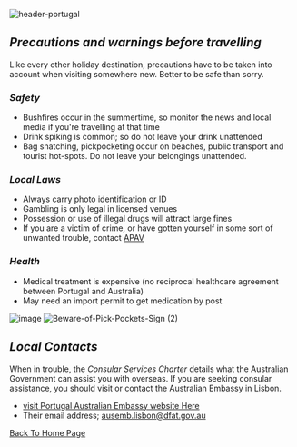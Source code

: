 ![header-portugal](https://user-images.githubusercontent.com/73572478/97767372-c546bf80-1b6f-11eb-8aa5-55632cab228f.jpg)

## _Precautions and warnings before travelling_
Like every other holiday destination, precautions have to be taken into account when visiting somewhere new. Better to be safe than sorry.

### _Safety_

- Bushfires occur in the summertime, so monitor the news and local media if you're travelling at that time
- Drink spiking is common; so do not leave your drink unattended
- Bag snatching, pickpocketing occur on beaches, public transport and tourist hot-spots. Do not leave your belongings unattended.

### _Local Laws_
- Always carry photo identification or ID                                                                       
- Gambling is only legal in licensed venues
- Possession or use of illegal drugs will attract large fines
- If you are a victim of crime, or have gotten yourself in some sort of unwanted trouble, contact [APAV](http://apav.pt/mihy/index.php/welcome)

### _Health_
- Medical treatment is expensive (no reciprocal healthcare agreement between Portugal and Australia)
- May need an import permit to get medication by post

![image](https://user-images.githubusercontent.com/73572478/98046808-f3354800-1e7e-11eb-85cc-9c5437b0473d.png) ![Beware-of-Pick-Pockets-Sign (2)](https://user-images.githubusercontent.com/73572478/98091378-75eaf100-1ed9-11eb-975f-78492d427cf8.jpg)

## _Local Contacts_
When in trouble, the _Consular Services Charter_ details what the Australian Government can assist you with overseas. If you are seeking consular assistance, you should visit or contact the Australian Embassy in Lisbon. 
- [visit Portugal Australian Embassy website Here](http://www.portugal.embassy.gov.au/lbon/home.html)
- Their email address; ausemb.lisbon@dfat.gov.au


<a href="https://isabelle-johns.github.io/Travel-to-Portugal/" title="Back to Home Page">Back To Home Page</a>

  

